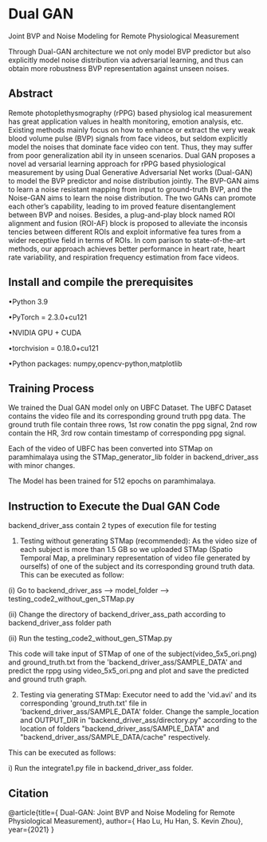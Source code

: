 
# Dual GAN

Joint BVP and Noise Modeling for Remote Physiological Measurement

Through Dual-GAN architecture we not only model BVP predictor but also explicitly model noise distribution via adversarial learning, and thus can obtain more robustness BVP representation against unseen noises.




## Abstract

Remote photoplethysmography (rPPG) based physiolog
ical measurement has great application values in health
 monitoring, emotion analysis, etc. Existing methods mainly
 focus on how to enhance or extract the very weak blood
 volume pulse (BVP) signals from face videos, but seldom
 explicitly model the noises that dominate face video con
tent. Thus, they may suffer from poor generalization abil
ity in unseen scenarios. Dual GAN proposes a novel ad
versarial learning approach for rPPG based physiological
 measurement by using Dual Generative Adversarial Net
works (Dual-GAN) to model the BVP predictor and noise
 distribution jointly. The BVP-GAN aims to learn a noise
resistant mapping from input to ground-truth BVP, and the
 Noise-GAN aims to learn the noise distribution. The two
 GANs can promote each other’s capability, leading to im
proved feature disentanglement between BVP and noises.
 Besides, a plug-and-play block named ROI alignment and
 fusion (ROI-AF) block is proposed to alleviate the inconsis
tencies between different ROIs and exploit informative fea
tures from a wider receptive field in terms of ROIs. In com
parison to state-of-the-art methods, our approach achieves
 better performance in heart rate, heart rate variability, and
 respiration frequency estimation from face videos.

 ## Install and compile the prerequisites

•Python 3.9

•PyTorch = 2.3.0+cu121

•NVIDIA GPU + CUDA

•torchvision = 0.18.0+cu121

•Python packages: numpy,opencv-python,matplotlib

## Training Process
We trained the Dual GAN model only on UBFC Dataset. The UBFC Dataset contains the video file and its corresponding ground truth ppg data. The ground truth file contain three rows, 1st row conatin the ppg signal, 2nd row contain the HR, 3rd row contain timestamp of corresponding ppg signal.

Each of the video of UBFC has been converted into STMap on paramhimalaya using the STMap_generator_lib folder in backend_driver_ass with minor changes.

The Model has been trained for 512 epochs on paramhimalaya.

## Instruction to Execute the Dual GAN Code

backend_driver_ass contain 2 types of execution file for testing

1) Testing without generating STMap (recommended): As the video size of each subject is more than 1.5 GB so we uploaded STMap (Spatio Temporal Map, a preliminary representation of video file generated by ourselfs) of one of the subject and its corresponding ground truth data. This can be executed as follow:

(i) Go to backend_driver_ass --> model_folder --> testing_code2_without_gen_STMap.py

(ii) Change the directory of backend_driver_ass_path according to backend_driver_ass folder path

(ii) Run the testing_code2_without_gen_STMap.py

This code will take input of STMap of one of the subject(video_5x5_ori.png) and ground_truth.txt from the 'backend_driver_ass/SAMPLE_DATA' and predict the rppg using video_5x5_ori.png and plot and save the predicted and ground truth graph.

2) Testing via generating STMap: Executor need to add the 'vid.avi' and its corresponding 'ground_truth.txt' file in 
 'backend_driver_ass/SAMPLE_DATA' folder. 
 Change the sample_location and OUTPUT_DIR in "backend_driver_ass/directory.py" according to the location of folders "backend_driver_ass/SAMPLE_DATA" and "backend_driver_ass/SAMPLE_DATA/cache" respectively.

 This can be executed as follows:

 i) Run the integrate1.py file in backend_driver_ass folder.

 
 ## Citation 

 @article{title={ Dual-GAN: Joint BVP and Noise Modeling for Remote Physiological
 Measurement},
  author={ Hao Lu, Hu Han, S. Kevin Zhou},
  year={2021}
}
